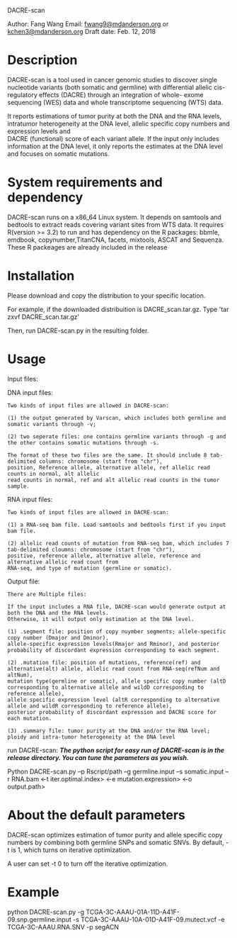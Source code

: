DACRE-scan

Author: Fang Wang
Email: fwang9@mdanderson.org or kchen3@mdanderson.org
Draft date: Feb. 12, 2018

Description
===========
DACRE-scan is a tool used in cancer genomic studies to discover single nucleotide variants (both somatic and germline) 
with differential allelic cis-regulatory effects (DACRE) through an integration of whole- exome sequencing (WES) data and whole transcriptome sequencing (WTS) data.

It reports estimations of tumor purity at both the DNA and the RNA levels, intratumor heterogeneity at the DNA level, allelic specific copy numbers and expression levels and  
DACRE (functional) score of each variant allele. If the input only includes information at the DNA level, it only reports the estimates at the DNA level and 
focuses on somatic mutations. 

System requirements and dependency
==================================
DACRE-scan runs on a x86_64 Linux system. It depends on samtools and bedtools to extract reads covering variant sites from WTS data. 
It requires R(version >= 3.2)
to run and has dependency on the R packages: bbmle, emdbook, copynumber,TitanCNA, facets, mixtools, ASCAT and Sequenza. 
These R packeages are already included in the release

Installation
============
Please download and copy the distribution to your specific location. 

For example, if the downloaded distribuition is DACRE_scan.tar.gz.
	Type 'tar zxvf DACRE_scan.tar.gz'

Then, run DACRE-scan.py in the resulting folder.

Usage
=====
Input files: 

DNA input files: 

	Two kinds of input files are allowed in DACRE-scan:

	(1) the output generated by Varscan, which includes both germline and somatic variants through -v;

	(2) two seperate files: one contains germline variants through -g and the other contains somatic mutations through -s. 

	The format of these two files are the same. It should include 8 tab-delimited columns: chromosome (start from "chr"), 
	position, Reference allele, alternative allele, ref allelic read counts in normal, alt allelic 
	read counts in normal, ref and alt allelic read counts in the tumor sample.

RNA input files:

	Two kinds of input files are allowed in DACRE-scan:

	(1) a RNA-seq bam file. Load samtools and bedtools first if you input bam file.

	(2) allelic read counts of mutation from RNA-seq bam, which includes 7 tab-delimited cloumns: chromosome (start from "chr"),
	positive, reference allele, alternative allele, reference and alternative allelic read count from
	RNA-seq, and type of mutation (germline or somatic).    

Output file: 

	There are Multiple files: 

	If the input includes a RNA file, DACRE-scan would generate output at both the DNA and the RNA levels. 
	Otherwise, it will output only estimation at the DNA level.

	(1) .segment file: position of copy nuymber segments; allele-specific copy number (Dmajor and Dminor), 
	allele-specific expression levels(Rmajor and Rminor), and posterior probability of discordant expression corresponding to each segment.

	(2) .mutation file: position of mutations, reference(ref) and alternative(alt) allele, allelic read count from RNA-seq(refNum and altNum),
	mutation type(germline or somatic), allele specific copy number (altD corresponding to alternative allele and wildD corresponding to reference allele),
	allele specific expression level (altR corresponding to alternative allele and wildR corresponding to reference allele),
	posterior probability of discordant expression and DACRE score for each mutation.

	(3) .summary file: tumor purity at the DNA and/or the RNA level; ploidy and intra-tumor heterogeneity at the DNA level

run DACRE-scan:
***The python script for easy run of DACRE-scan is in the release directory. You can tune the
parameters as you wish.***

Python DACRE-scan.py –p Rscript/path –g germline.input –s somatic.input –r RNA.bam <-t iter.optimal.index> <-e mutation.expression> <-o output.path>

About the default parameters
========================
DACRE-scan optimizes estimation of tumor purity and allele specific copy numbers by combining both germline SNPs and somatic SNVs. By default, -t is 1, which turns on iterative optimization.

A user can set -t 0 to turn off the iterative optimization.


Example
=====
python DACRE-scan.py -g TCGA-3C-AAAU-01A-11D-A41F-09.snp.germline.input -s TCGA-3C-AAAU-10A-01D-A41F-09.mutect.vcf -e TCGA-3C-AAAU.RNA.SNV -p segACN
